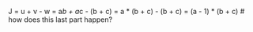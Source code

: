 J = u + v - w
  = a*b + a*c - (b + c)
  = a * (b + c) - (b + c)
  = (a - 1) * (b + c) # how does this last part happen?



